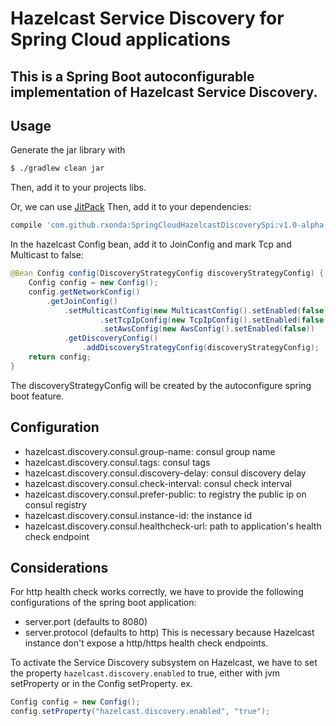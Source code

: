 # Hazelcast Service Discovery for Spring Cloud applications

## This is a Spring Boot autoconfigurable implementation of Hazelcast Service Discovery.

## Usage
Generate the jar library with
```bash
$ ./gradlew clean jar
```
Then, add it to your projects libs.

Or, we can use [JitPack](https://jitpack.io)
Then, add it to your dependencies:
```groovy
compile 'com.github.rxonda:SpringCloudHazelcastDiscoverySpi:v1.0-alpha'
```

In the hazelcast Config bean, add it to JoinConfig and mark Tcp and Multicast to false:
```java
@Bean Config config(DiscoveryStrategyConfig discoveryStrategyConfig) {
	Config config = new Config();
	config.getNetworkConfig()
		.getJoinConfig()
			.setMulticastConfig(new MulticastConfig().setEnabled(false))
	                .setTcpIpConfig(new TcpIpConfig().setEnabled(false))
        	        .setAwsConfig(new AwsConfig().setEnabled(false))
			.getDiscoveryConfig()
				.addDiscoveryStrategyConfig(discoveryStrategyConfig);
	return config;
}
```

The discoveryStrategyConfig will be created by the autoconfigure spring boot feature.

## Configuration
* hazelcast.discovery.consul.group-name: consul group name
* hazelcast.discovery.consul.tags: consul tags
* hazelcast.discovery.consul.discovery-delay: consul discovery delay
* hazelcast.discovery.consul.check-interval: consul check interval
* hazelcast.discovery.consul.prefer-public: to registry the public ip on consul registry
* hazelcast.discovery.consul.instance-id: the instance id
* hazelcast.discovery.consul.healthcheck-url: path to application's health check endpoint

## Considerations
For http health check works correctly, we have to provide the following configurations of the spring boot application:
* server.port (defaults to 8080)
* server.protocol (defaults to http)
This is necessary because Hazelcast instance don't expose a http/https health check endpoints.

To activate the Service Discovery subsystem on Hazelcast, we have to set the property `hazelcast.discovery.enabled` to true, either with jvm setProperty or in the Config setProperty.
ex.
```java
Config config = new Config();
config.setProperty("hazelcast.discovery.enabled", "true");
```

